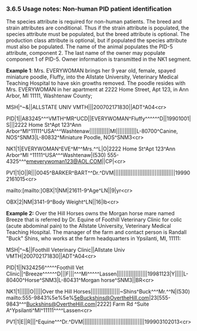 ### 3.6.5 Usage notes: Non-human PID patient identification

The species attribute is required for non-human patients. The breed and strain attributes are conditional. Thus if the strain attribute is populated, the species attribute must be populated, but the breed attribute is optional. The production class attribute is optional, but if populated the species attribute must also be populated. The name of the animal populates the PID-5 attribute, component 2. The last name of the owner may populate component 1 of PID-5. Owner information is transmitted in the NK1 segment.

**Example 1**: Mrs. EVERYWOMAN brings her 9 year old, female, spayed miniature poodle, Fluffy, into the Allstate University, Veterinary Medical Teaching Hospital to have skin growths removed. The poodle resides with Mrs. EVERYWOMAN in her apartment at 2222 Home Street, Apt 123, in Ann Arbor, MI 11111, Washtenaw County;

MSH|^~\&||ALLSTATE UNIV VMTH|||200702171830||ADT^A04&lt;cr>

PID|1||A83245^^^VMTH^MR^UCD||EVERYWOMAN^Fluffy^^^^^^D||19901001|S|||2222 Home St^Apt 123^Ann Arbor^MI^11111^USA^^^Washtenaw||||||||||||MI||||||||||||L-80700^Canine, NOS^SNM3|L-80832^Miniature Poodle, NOS^SNM3&lt;cr>

NK1|1|EVERYWOMAN^EVE^M^^Mrs.^^L|O|2222 Home St^Apt 123^Ann Arbor^MI ^11111^USA^^^Washtenaw|(530) 555-4325^^^emeverywoman123@AOL.COM||CP|&lt;cr>

PV1|1|O||R|||0045^BARKER^BART^^Dr.^DVM||||||||||||||||||||||||||||||||||||199902161015&lt;cr>

mailto:[mailto:]OBX|1|NM|21611-9^Age^LN||9|yr&lt;cr>

OBX|2|NM|3141-9^Body Weight^LN||16|lb&lt;cr>

**Example 2:** Over the Hill Horses owns the Morgan horse mare named Breeze that is referred by Dr. Equine of Foothill Veterinary Clinic for colic (acute abdominal pain) to the Allstate University, Veterinary Medical Teaching Hospital. The manager of the farm and contact person is Randall "Buck" Shins, who works at the farm headquarters in Ypsilanti, MI, 11111:

MSH|^~\&||Foothill Veterinary Clinic||Allstate Univ VMTH|200702171830||ADT^A04&lt;cr>

PID|1||N324256^^^^^Foothill Vet Clinic||^Breeze^^^^^^D|||F|||^^^MI^^^^^Lassen||||||||||||||||||19981123|Y|||||L-80400^Horse^SNM3|L-80431^Morgan horse^SNM3||BR&lt;cr>

NK1|1||||||O|||||Over the Hill Horses|||||||||||||||||~Shins^Buck^^^Mr.^^N|(530) mailto:555-9843%5e%5e%5eBuckshins@OvertheHill.com|23[555-9843^^^Buckshins@OvertheHill.com|2222] Farm Rd ^Suite A^Ypsilanti^MI^11111^^^^Lassen&lt;cr>

PV1|1|E||R|||^Equine^^^Dr.^DVM||||||||||||||||||||||||||||||||||||199903102013&lt;cr>
